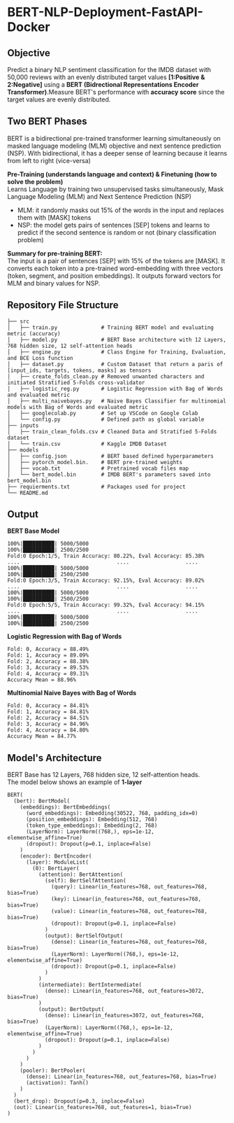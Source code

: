 # BERT-NLP-Deployment-FastAPI-Docker

## Objective
Predict a binary NLP sentiment classification for the IMDB dataset with 50,000 reviews with an evenly distributed target values **[1:Positive & 2:Negative]** using a **BERT (Bidrectional Representations Encoder Transformer)**.Measure BERT's performance with **accuracy score** since the target values are evenly distributed. 


## Two BERT Phases
BERT is a bidirectional pre-trained transformer learning simultaneously on masked language modeling (MLM) objective and next sentence prediction (NSP). With bidirectional, it has a deeper sense of learning because it learns from left to right (vice-versa)

**Pre-Training (understands language and context) & Finetuning (how to solve the problem)**\
Learns Language by training two unsupervised tasks simultaneously, Mask Language Modeling (MLM) and Next Sentence Prediction (NSP)
- MLM: it randomly masks out 15% of the words in the input and replaces them with [MASK] tokens
- NSP:  the model gets pairs of sentences [SEP] tokens and learns to predict if the second sentence is random or not (binary classification problem) 

**Summary for pre-training BERT:**\
The input is a pair of sentences [SEP] with 15% of the tokens are [MASK]. It converts each token into a pre-trained word-embedding with three vectors (token, segment, and position embeddings). It outputs forward vectors for MLM and binary values for NSP. 

## Repository File Structure
    ├── src          
    │   ├── train.py              # Training BERT model and evaluating metric (accuracy)
    │   ├── model.py              # BERT Base architecture with 12 Layers, 768 hidden size, 12 self-attention heads
    │   ├── engine.py             # Class Engine for Training, Evaluation, and BCE Loss function 
    │   ├── dataset.py            # Custom Dataset that return a paris of [input_ids, targets, tokens, masks] as tensors
    │   ├── create_folds_clean.py # Removed unwanted characters and initiated Stratified 5-Folds cross-validator
    │   ├── logistic_reg.py       # Logistic Regression with Bag of Words and evaluated metric
    │   ├── multi_naivebayes.py   # Naive Bayes Classifier for multinomial models with Bag of Words and evaluated metric
    │   ├── googlecolab.py        # Set up VSCode on Google Colab 
    │   └── config.py             # Defined path as global variable
    ├── inputs
    │   ├── train_clean_folds.csv # Cleaned Data and Stratified 5-Folds dataset
    │   └── train.csv             # Kaggle IMDB Dataset 
    ├── models
    │   ├── config.json           # BERT based defined hyperparameters
    │   ├── pytorch_model.bin.    # BERT pre-trained weights
    │   ├── vocab.txt             # Pretrained vocab files map
    │   └── bert_model.bin        # IMDB BERT's parameters saved into bert_model.bin 
    ├── requierments.txt          # Packages used for project
    └── README.md

## Output 
**BERT Base Model**
```
100%|██████████| 5000/5000 
100%|██████████| 2500/2500 
Fold:0 Epoch:1/5, Train Accuracy: 80.22%, Eval Accuracy: 85.38%
....                               ....                  ....
100%|██████████| 5000/5000
100%|██████████| 2500/2500 
Fold:0 Epoch:3/5, Train Accuracy: 92.15%, Eval Accuracy: 89.02%
....                               ....                  ....
100%|██████████| 5000/5000
100%|██████████| 2500/2500
Fold:0 Epoch:5/5, Train Accuracy: 99.32%, Eval Accuracy: 94.15%
....                               ....                  ....
100%|██████████| 5000/5000
100%|██████████| 2500/2500
```
**Logistic Regression with Bag of Words**
```
Fold: 0, Accuracy = 88.49%
Fold: 1, Accuracy = 89.09%
Fold: 2, Accuracy = 88.38%
Fold: 3, Accuracy = 89.53%
Fold: 4, Accuracy = 89.31%
Accuracy Mean = 88.96%

```
**Multinomial Naive Bayes with Bag of Words**
```
Fold: 0, Accuracy = 84.81%
Fold: 1, Accuracy = 84.81%
Fold: 2, Accuracy = 84.51%
Fold: 3, Accuracy = 84.96%
Fold: 4, Accuracy = 84.80%
Accuracy Mean = 84.77%
```

## Model's Architecture
BERT Base has 12 Layers, 768 hidden size, 12 self-attention heads.\
The model below shows an example of **1-layer**
```
BERT(
  (bert): BertModel(
    (embeddings): BertEmbeddings(
      (word_embeddings): Embedding(30522, 768, padding_idx=0)
      (position_embeddings): Embedding(512, 768)
      (token_type_embeddings): Embedding(2, 768)
      (LayerNorm): LayerNorm((768,), eps=1e-12, elementwise_affine=True)
      (dropout): Dropout(p=0.1, inplace=False)
    )
    (encoder): BertEncoder(
      (layer): ModuleList(
        (0): BertLayer(
          (attention): BertAttention(
            (self): BertSelfAttention(
              (query): Linear(in_features=768, out_features=768, bias=True)
              (key): Linear(in_features=768, out_features=768, bias=True)
              (value): Linear(in_features=768, out_features=768, bias=True)
              (dropout): Dropout(p=0.1, inplace=False)
            )
            (output): BertSelfOutput(
              (dense): Linear(in_features=768, out_features=768, bias=True)
              (LayerNorm): LayerNorm((768,), eps=1e-12, elementwise_affine=True)
              (dropout): Dropout(p=0.1, inplace=False)
            )
          )
          (intermediate): BertIntermediate(
            (dense): Linear(in_features=768, out_features=3072, bias=True)
          )
          (output): BertOutput(
            (dense): Linear(in_features=3072, out_features=768, bias=True)
            (LayerNorm): LayerNorm((768,), eps=1e-12, elementwise_affine=True)
            (dropout): Dropout(p=0.1, inplace=False)
          )
        )
      )
    )
    (pooler): BertPooler(
      (dense): Linear(in_features=768, out_features=768, bias=True)
      (activation): Tanh()
    )
  )
  (bert_drop): Dropout(p=0.3, inplace=False)
  (out): Linear(in_features=768, out_features=1, bias=True)
)
```  
